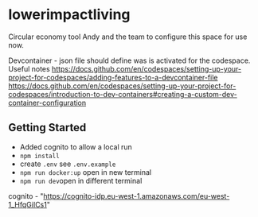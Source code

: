 # lowerimpactliving
Circular economy tool
Andy and the team to configure this space for use now.

Devcontainer - json file should define was is activated for the codespace.
Useful notes
https://docs.github.com/en/codespaces/setting-up-your-project-for-codespaces/adding-features-to-a-devcontainer-file
https://docs.github.com/en/codespaces/setting-up-your-project-for-codespaces/introduction-to-dev-containers#creating-a-custom-dev-container-configuration

## Getting Started
  - Added cognito to allow a local run
  - `npm install`
  - create `.env` see `.env.example`
  - `npm run docker:up` open in new terminal
  - `npm run dev`open in different terminal


cognito - "https://cognito-idp.eu-west-1.amazonaws.com/eu-west-1_HfqGiICs1"